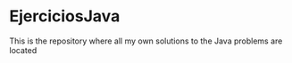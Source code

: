 # EjerciciosJava
This is the repository where all my own solutions to the Java problems are located
